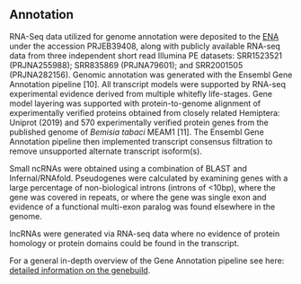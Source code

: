 **Annotation**
------------------------
RNA-Seq data utilized for genome annotation were deposited to the [ENA](https://www.ebi.ac.uk/ena) under the accession PRJEB39408, along with publicly available RNA-seq data from three independent short read Illumina PE datasets: SRR1523521 (PRJNA255988); SRR835869 (PRJNA79601); and SRR2001505 (PRJNA282156). Genomic annotation was generated with the Ensembl Gene Annotation pipeline [10]. All transcript models were supported by RNA-seq experimental evidence derived from multiple whitefly life-stages. Gene model layering was supported with protein-to-genome alignment of experimentally verified proteins obtained from closely related Hemiptera: Uniprot (2019) and 570 experimentally verified protein genes from the published genome of *Bemisia tabaci* MEAM1 [11]. The Ensembl Gene Annotation pipeline then implemented transcript consensus filtration to remove unsupported alternate transcript isoform(s). 

Small ncRNAs were obtained using a combination of BLAST and Infernal/RNAfold. Pseudogenes were calculated by examining genes with a large percentage of non-biological introns (introns of <10bp), where the gene was covered in repeats, or where the gene was single exon and evidence of a functional multi-exon paralog was found elsewhere in the genome.

lncRNAs were generated via RNA-seq data where no evidence of protein homology or protein domains could be found in the transcript. 

For a general in-depth overview of the Gene Annotation pipeline see here: [detailed information on the genebuild](http://www.ensembl.org/info/genome/genebuild/2020_03_teleost_clade_gene_annotation.pdf).
